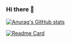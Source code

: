 ### Hi there 👋

[![Anurag's GitHub stats](https://github-readme-stats.vercel.app/api?username=thib-web3&count_private=true&hide=stars&show_icons=true&bg_color=50559B)](https://github.com/anuraghazra/github-readme-stats)

[![Readme Card](https://github-readme-stats.vercel.app/api/pin/?username=thib-web3&repo=github-readme-stats&layout=compact)](https://github.com/anuraghazra/github-readme-stats)
<!--
**thib-web3/thib-web3** is a ✨ _special_ ✨ repository because its `README.md` (this file) appears on your GitHub profile.

Here are some ideas to get you started:

- 🔭 I’m currently working on Blockchain
- 🌱 I’m currently learning ...
- 👯 I’m looking to collaborate on ...
- 🤔 I’m looking for help with ...
- 💬 Ask me about ...
- 📫 How to reach me: ...
- 😄 Pronouns: ...
- ⚡ Fun fact: ...

-->
